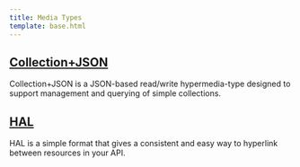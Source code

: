 ```yaml
---
title: Media Types
template: base.html
---
```


## [Collection+JSON](/mediatypes/collection-json)

Collection+JSON is a JSON-based read/write hypermedia-type designed to support management and querying of simple collections.

## [HAL](/mediatypes/hal)

HAL is a simple format that gives a consistent and easy way to hyperlink between resources in your API.